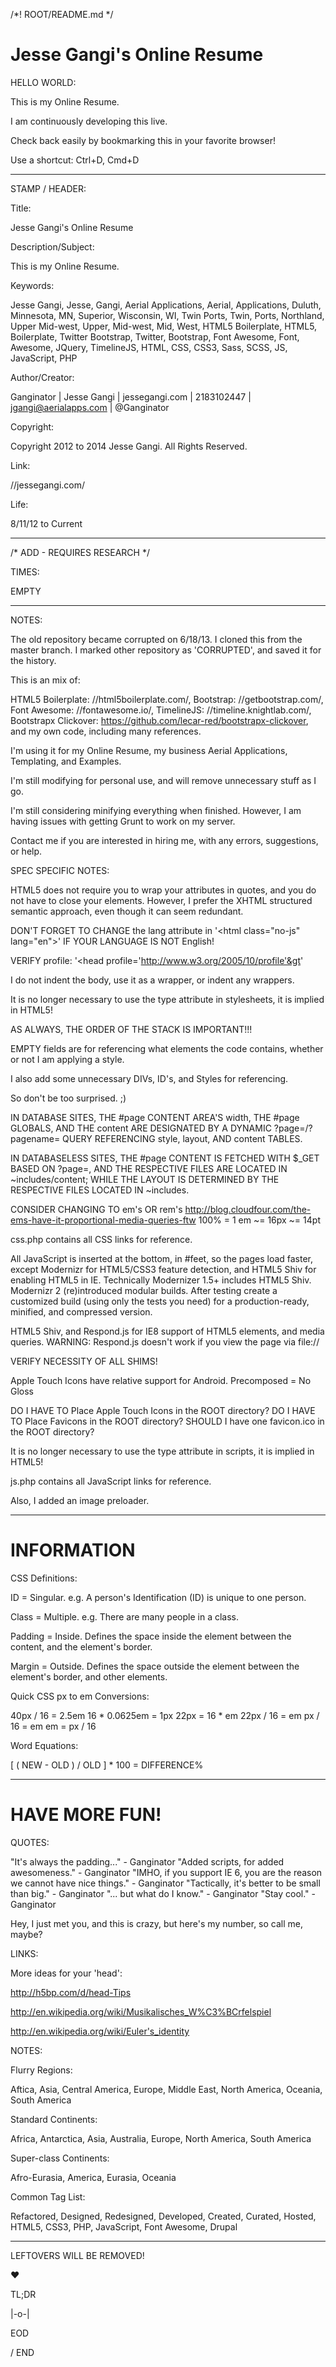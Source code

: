 /*! ROOT/README.md */


Jesse Gangi's Online Resume
======================


HELLO WORLD:


This is my Online Resume.

I am continuously developing this live.

Check back easily by bookmarking this in your favorite browser!

Use a shortcut: Ctrl+D, Cmd+D


***


STAMP / HEADER:


Title:

Jesse Gangi's Online Resume

Description/Subject:

This is my Online Resume.

Keywords:

Jesse Gangi, Jesse, Gangi, Aerial Applications, Aerial, Applications, Duluth, Minnesota, MN, Superior, Wisconsin, WI, Twin Ports, Twin, Ports, Northland, Upper Mid-west, Upper, Mid-west, Mid, West, HTML5 Boilerplate, HTML5, Boilerplate, Twitter Bootstrap, Twitter, Bootstrap, Font Awesome, Font, Awesome, JQuery, TimelineJS, HTML, CSS, CSS3, Sass, SCSS, JS, JavaScript, PHP

Author/Creator:

Ganginator | Jesse Gangi | jessegangi.com | 2183102447 | jgangi@aerialapps.com | @Ganginator

Copyright:

Copyright 2012 to 2014 Jesse Gangi. All Rights Reserved.

Link:

//jessegangi.com/

Life:

8/11/12 to Current


***


/* ADD - REQUIRES RESEARCH */

TIMES:


EMPTY


***


NOTES:


The old repository became corrupted on 6/18/13.
I cloned this from the master branch.
I marked other repository as 'CORRUPTED', and saved it for the history.

This is an mix of:

HTML5 Boilerplate: //html5boilerplate.com/,
Bootstrap: //getbootstrap.com/,
Font Awesome: //fontawesome.io/,
TimelineJS: //timeline.knightlab.com/,
Bootstrapx Clickover: https://github.com/lecar-red/bootstrapx-clickover,
and my own code, including many references.

I'm using it for my Online Resume, my business Aerial Applications, Templating, and Examples.

I'm still modifying for personal use, and will remove unnecessary stuff as I go.

I'm still considering minifying everything when finished.
However, I am having issues with getting Grunt to work on my server.

Contact me if you are interested in hiring me, with any errors, suggestions, or help.


SPEC SPECIFIC NOTES:


HTML5 does not require you to wrap your attributes in quotes, and you do not have to close your elements. However, I prefer the XHTML structured semantic approach, even though it can seem redundant.

DON'T FORGET TO CHANGE the lang attribute in '&lt;html class="no-js" lang="en"&gt;' IF YOUR LANGUAGE IS NOT English!

VERIFY profile: '&lt;head profile='http://www.w3.org/2005/10/profile'&gt'

I do not indent the body, use it as a wrapper, or indent any wrappers.

It is no longer necessary to use the type attribute in stylesheets, it is implied in HTML5!

AS ALWAYS, THE ORDER OF THE STACK IS IMPORTANT!!!

EMPTY fields are for referencing what elements the code contains, whether or not I am applying a style.

I also add some unnecessary DIVs, ID's, and Styles for referencing.

So don't be too surprised. ;)

IN DATABASE SITES, THE #page CONTENT AREA'S width, THE #page GLOBALS, AND THE content ARE DESIGNATED BY A DYNAMIC ?page=/?pagename= QUERY REFERENCING style, layout, AND content TABLES.

IN DATABASELESS SITES, THE #page CONTENT IS FETCHED WITH $_GET BASED ON ?page=, AND THE RESPECTIVE FILES ARE LOCATED IN ~includes/content; WHILE THE LAYOUT IS DETERMINED BY THE RESPECTIVE FILES LOCATED IN ~includes.

CONSIDER CHANGING TO em's OR rem's
http://blog.cloudfour.com/the-ems-have-it-proportional-media-queries-ftw
100% = 1 em ~= 16px ~= 14pt

css.php contains all CSS links for reference.

All JavaScript is inserted at the bottom, in #feet, so the pages load faster, except Modernizr for HTML5/CSS3 feature detection, and HTML5 Shiv for enabling HTML5 in IE. Technically Modernizer 1.5+ includes HTML5 Shiv.
Modernizr 2 (re)introduced modular builds. After testing create a customized build (using only the tests you need) for a production-ready, minified, and compressed version.

HTML5 Shiv, and Respond.js for IE8 support of HTML5 elements, and media queries.
WARNING: Respond.js doesn't work if you view the page via file://

VERIFY NECESSITY OF ALL SHIMS!

Apple Touch Icons have relative support for Android.
Precomposed = No Gloss

DO I HAVE TO Place Apple Touch Icons in the ROOT directory?
DO I HAVE TO Place Favicons in the ROOT directory?
SHOULD I have one favicon.ico in the ROOT directory?

It is no longer necessary to use the type attribute in scripts, it is implied in HTML5!

js.php contains all JavaScript links for reference.

Also, I added an image preloader.


***


INFORMATION
===========


CSS Definitions:


ID = Singular.
e.g. A person's Identification (ID) is unique to one person.

Class = Multiple.
e.g. There are many people in a class.

Padding = Inside.
Defines the space inside the element between the content, and the element's border.

Margin = Outside.
Defines the space outside the element between the element's border, and other elements.


Quick CSS px to em Conversions:


40px / 16 = 2.5em
16 * 0.0625em = 1px
22px = 16 * em
22px / 16 = em
px / 16 = em
em = px / 16


Word Equations:

[ ( NEW - OLD ) / OLD ] * 100 = DIFFERENCE%



***


HAVE MORE FUN!
==============


QUOTES:


"It's always the padding..." - Ganginator
"Added scripts, for added awesomeness." - Ganginator
"IMHO, if you support IE 6, you are the reason we cannot have nice things." - Ganginator
"Tactically, it's better to be small than big." - Ganginator
"... but what do I know." - Ganginator
"Stay cool." - Ganginator

Hey, I just met you, and this is crazy, but here's my number, so call me, maybe?


LINKS:


More ideas for your 'head':

http://h5bp.com/d/head-Tips

http://en.wikipedia.org/wiki/Musikalisches_W%C3%BCrfelspiel

http://en.wikipedia.org/wiki/Euler's_identity


NOTES:


Flurry Regions:

Aftica, Asia, Central America, Europe, Middle East, North America, Oceania, South America

Standard Continents:

Africa, Antarctica, Asia, Australia, Europe, North America, South America

Super-class Continents:

Afro-Eurasia, America, Eurasia, Oceania


Common Tag List:

Refactored, Designed, Redesigned, Developed, Created, Curated, Hosted, HTML5, CSS3, PHP, JavaScript, Font Awesome, Drupal


***


LEFTOVERS WILL BE REMOVED!


&hearts;

TL;DR

|-o-|

EOD

/ END


